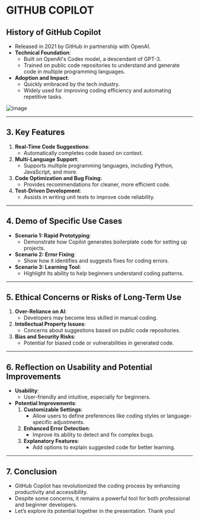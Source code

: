 # GITHUB COPILOT




## History of GitHub Copilot
  - Released in 2021 by GitHub in partnership with OpenAI.
- **Technical Foundation**:
  - Built on OpenAI's Codex model, a descendant of GPT-3.
  - Trained on public code repositories to understand and generate code in multiple programming languages.
- **Adoption and Impact**:
  - Quickly embraced by the tech industry.
  - Widely used for improving coding efficiency and automating repetitive tasks.

![image](https://github.com/user-attachments/assets/5c464435-b2d9-4419-ac28-149d9957b89a)

---

## 3. Key Features
1. **Real-Time Code Suggestions**:
   - Automatically completes code based on context.
2. **Multi-Language Support**:
   - Supports multiple programming languages, including Python, JavaScript, and more.
3. **Code Optimization and Bug Fixing**:
   - Provides recommendations for cleaner, more efficient code.
4. **Test-Driven Development**:
   - Assists in writing unit tests to improve code reliability.

---

## 4. Demo of Specific Use Cases
- **Scenario 1: Rapid Prototyping**:
  - Demonstrate how Copilot generates boilerplate code for setting up projects.
- **Scenario 2: Error Fixing**:
  - Show how it identifies and suggests fixes for coding errors.
- **Scenario 3: Learning Tool**:
  - Highlight its ability to help beginners understand coding patterns.

---

## 5. Ethical Concerns or Risks of Long-Term Use
1. **Over-Reliance on AI**:
   - Developers may become less skilled in manual coding.
2. **Intellectual Property Issues**:
   - Concerns about suggestions based on public code repositories.
3. **Bias and Security Risks**:
   - Potential for biased code or vulnerabilities in generated code.

---

## 6. Reflection on Usability and Potential Improvements
- **Usability**:
  - User-friendly and intuitive, especially for beginners.
- **Potential Improvements**:
  1. **Customizable Settings**:
     - Allow users to define preferences like coding styles or language-specific adjustments.
  2. **Enhanced Error Detection**:
     - Improve its ability to detect and fix complex bugs.
  3. **Explanatory Features**:
     - Add options to explain suggested code for better learning.

---

## 7. Conclusion
- GitHub Copilot has revolutionized the coding process by enhancing productivity and accessibility.
- Despite some concerns, it remains a powerful tool for both professional and beginner developers.
- Let’s explore its potential together in the presentation. Thank you!
